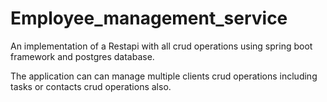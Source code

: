 # Employee_management_service

An implementation of a Restapi with all crud operations
 using spring boot framework and postgres database.

The application can can manage multiple clients
 crud operations including tasks or contacts crud
 operations also. 



